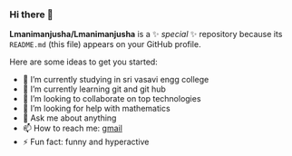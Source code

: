 ### Hi there 👋


**Lmanimanjusha/Lmanimanjusha** is a ✨ _special_ ✨ repository because its `README.md` (this file) appears on your GitHub profile.

Here are some ideas to get you started:

- 🔭 I’m currently studying in sri vasavi engg college
- 🌱 I’m currently learning git and git hub
- 👯 I’m looking to collaborate on top technologies
- 🤔 I’m looking for help with mathematics
- 💬 Ask me about anything
- 📫 How to reach me: [gmail](manjusha1729@gmail.com)
- ⚡ Fun fact: funny and hyperactive  

